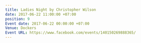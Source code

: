 ```yaml
---
title: Ladies Night by Christopher Wilson
date: 2017-06-22 11:00:00 +07:00
position: 9
Event date: 2017-06-22 00:00:00 +07:00
Venue: Dockers
Event URL: https://www.facebook.com/events/140150269888365/
---
```


